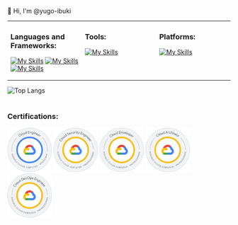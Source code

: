 👋 Hi, I'm @yugo-ibuki

<table>
<tr>
<td width="33%" valign="top">

### Languages and Frameworks:
[![My Skills](https://skillicons.dev/icons?i=html,css,sass,js,ts,nodejs&perline=6)](https://skillicons.dev)
[![My Skills](https://skillicons.dev/icons?i=jest,react,nextjs,nestjs,remix,express&perline=6)](https://skillicons.dev)
[![My Skills](https://skillicons.dev/icons?i=php,laravel,go&perline=6)](https://skillicons.dev)

</td>
<td width="33%" valign="top">

### Tools:
[![My Skills](https://skillicons.dev/icons?i=git,github,githubactions,graphql,docker,prisma,terraform,figma,vim,neovim,notion,postgres,sentry,vite&perline=6)](https://skillicons.dev)

</td>
<td width="33%" valign="top">

### Platforms:
[![My Skills](https://skillicons.dev/icons?i=firebase,gcp,vercel&perline=6)](https://skillicons.dev)

</td>
</tr>
</table>

![Top Langs](https://github-readme-stats.vercel.app/api/top-langs/?username=yugo-ibuki&size_weight=0.5&count_weight=0.5)

<div style="margin-top: 40px;">
  <h3>Certifications:</h3>
  <img src="./public/certifications/ace.png" alt="Google Cloud Associate Cloud Engineer" width="100" />
  <img src="./public/certifications/security.png" alt="Google Cloud Professional Cloud Security Engineer" width="100" />
  <img src="./public/certifications/developer.png" alt="Google Cloud Professional Cloud Developer" width="100" />
  <img src="./public/certifications/architect.png" alt="Google Cloud Professional Cloud Architect" width="100" />
  <img src="./public/certifications/devops.png" alt="Google Cloud Professional DevOps Engineer" width="100" />
</div>
